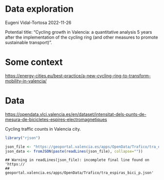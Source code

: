 Data exploration
================
Eugeni Vidal-Tortosa
2022-11-26

Potential title: “Cycling growth in Valencia: a quantitative analysis 5
years after the implementation of the cycling ring (and other measures
to promote sustainable transport)”.

# Some context

<https://energy-cities.eu/best-practice/a-new-cycling-ring-to-transform-mobility-in-valencia/>

# Data

<https://opendata.vlci.valencia.es/en/dataset/intensitat-dels-punts-de-mesura-de-bicicletes-espires-electromagnetiques>

Cycling traffic counts in Valencia city.

``` r
library("rjson")

json_file <- "https://geoportal.valencia.es/apps/OpenData/Trafico/tra_espiras_bici_p.json"
json_data <- fromJSON(paste(readLines(json_file), collapse=""))
```

    ## Warning in readLines(json_file): incomplete final line found on 'https://
    ## geoportal.valencia.es/apps/OpenData/Trafico/tra_espiras_bici_p.json'
